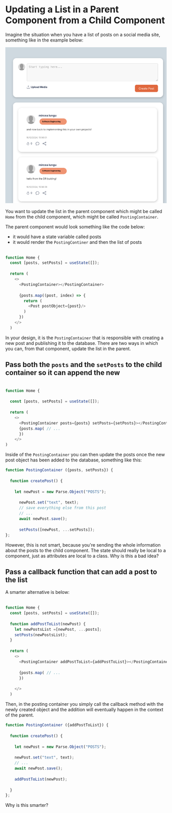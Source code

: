 # Updating a List in a Parent Component from a Child Component

Imagine the situation when you have a list of posts on a social media site, something like in the example below: 

![](../images/example-list-of-posts.png)

You want to update the list in the parent component which might be called `Home` from the child component, which might be called `PostingContainer`. 

The parent component would look something like the code below:
- it would have a state variable called posts
- it would render the `PostingContiner` and then the list of posts

```js

function Home {  
  const [posts, setPosts] = useState([]);  
  
  return (
    <>
      <PostingContainer></PostingContainer>	  
      
      {posts.map((post, index) => {
        return (
          <Post postObject={post}/>
        )
      })
    </>
  )
```

In your design, it is the `PostingContainer` that is responsible with creating a new post and publishing it to the database. There are two ways in which you can, from that component, update the list in the parent. 

## Pass both the `posts` and the `setPosts` to the child container so it can append the new 

```js

function Home {  

  const [posts, setPosts] = useState([]);  

  return (
    <>
      <PostingContainer posts={posts} setPosts={setPosts}></PostingContainer>	  
      {posts.map( // ... 
      })
    </>
)
```

Inside of the `PostingContainer` you can then update the posts once the new post object has been added to the database, something like this: 

```js
function PostingContainer ({posts, setPosts}) {

  function createPost() {  
  
    let newPost = new Parse.Object("POSTS");  
  
      newPost.set("text", text);  
      // save everything else from this post
      // ...
      await newPost.save();  

      setPosts([newPost, ...setPosts]);
};

```

However, this is not smart, because you're sending the whole information about the posts to the child component. The state should really be local to a component, just as attributes are local to a class. Why is this a bad idea? 


## Pass a callback function that can add a post to the list

A smarter alternative is below: 
```js

function Home {
  const [posts, setPosts] = useState([]);  

  function addPostToList(newPost) {  
    let newPostsList =[newPost, ...posts];  
    setPosts(newPostsList);  
  }

  return (
    <>
      <PostingContainer addPostToList={addPostToList}></PostingContainer>
		  
      {posts.map( // ... 
      })

    </>
  )
```

Then, in the posting container you simply call the callback method with the newly created object and the addition will eventually happen in the context of the parent. 

```js
function PostingContainer ({addPostToList}) {

  function createPost() {  
  
    let newPost = new Parse.Object("POSTS");  
  
    newPost.set("text", text);  
    // ... 
    await newPost.save();  
    
    addPostToList(newPost);  
  
  }
};
```

Why is this smarter? 